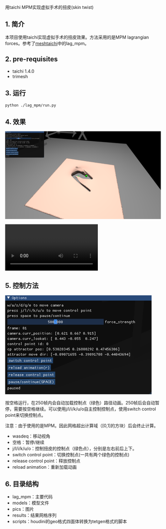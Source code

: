 用taichi MPM实现虚拟手术的扭皮(skin twist)

## 1. 简介
本项目使用taichi实现虚拟手术的扭皮效果。方法采用的是MPM lagrangian forces。参考了[meshtaichi](https://github.com/taichi-dev/meshtaichi)中的lag_mpm。

## 2. pre-requisites
- taichi 1.4.0
- trimesh
## 3. 运行
```
python ./lag_mpm/run.py
```
## 4. 效果
![demo](pics/demo.png)

![demo](pics/demo.mp4)

## 5. 控制方法

![control](pics/control.png)

按空格运行，在250帧内会自动加载控制点（绿色）路径动画。250帧后会自动暂停，需要按空格继续。可以使用j/l/i/k/u/o自主控制控制点，使用switch control point来切换控制点。

注意：由于使用的是MPM。因此网格超出计算域（[0,1]的方块）后会终止计算。

- wasdeq：移动视角
- 空格：暂停/继续
- j/l/i/k/u/o：控制扭皮的控制点（绿色点），分别是左右前后上下。
- switch control point：切换控制点(一共有两个绿色的控制点)
- release control point：释放控制点
- reload animation：重新加载动画

## 6. 目录结构

- lag_mpm：主要代码
- models：模型文件
- pics：图片
- results：结果网格序列
- scripts：houdini的geo格式四面体转换为tetgen格式的脚本